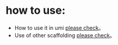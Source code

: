 # how to use:

- How to use it in umi [please check](https://landing.ant.design/docs/use/umi)。
- Use of other scaffolding [please check](https://landing.ant.design/docs/use/getting-started)。
